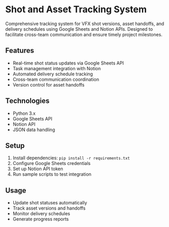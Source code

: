 # Shot and Asset Tracking System

Comprehensive tracking system for VFX shot versions, asset handoffs, and delivery schedules using Google Sheets and Notion APIs. Designed to facilitate cross-team communication and ensure timely project milestones.

## Features
- Real-time shot status updates via Google Sheets API
- Task management integration with Notion
- Automated delivery schedule tracking
- Cross-team communication coordination
- Version control for asset handoffs

## Technologies
- Python 3.x
- Google Sheets API
- Notion API
- JSON data handling

## Setup
1. Install dependencies: `pip install -r requirements.txt`
2. Configure Google Sheets credentials
3. Set up Notion API token
4. Run sample scripts to test integration

## Usage
- Update shot statuses automatically
- Track asset versions and handoffs
- Monitor delivery schedules
- Generate progress reports

